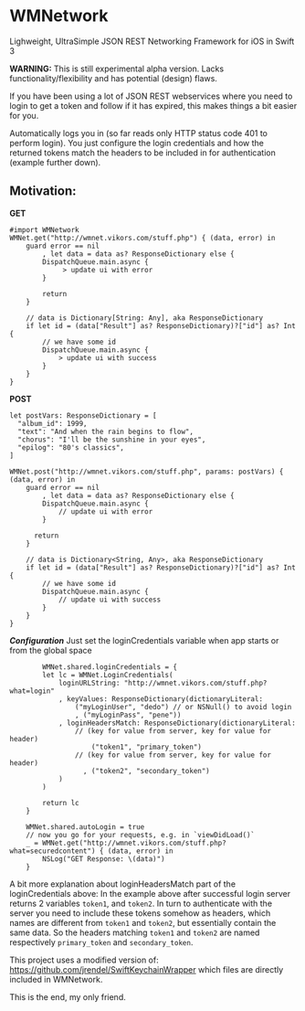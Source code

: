 # WMNetwork
Lighweight, UltraSimple JSON REST Networking Framework for iOS in Swift 3

**WARNING:** This is still experimental alpha version. Lacks functionality/flexibility and has potential (design) flaws.

If you have been using a lot of JSON REST webservices where you need to login to get a token and follow if it has expired, this makes things a bit easier for you.

Automatically logs you in (so far reads only HTTP status code 401 to perform login).
You just configure the login credentials and how the returned tokens match the headers to be included in for authentication (example further down).

## Motivation:

**GET**

	#import WMNetwork
	WMNet.get("http://wmnet.vikors.com/stuff.php") { (data, error) in
        guard error == nil
        	, let data = data as? ResponseDictionary else {
            DispatchQueue.main.async {
                 > update ui with error
            }

            return
        }

        // data is Dictionary[String: Any], aka ResponseDictionary
        if let id = (data["Result"] as? ResponseDictionary)?["id"] as? Int {
            // we have some id
            DispatchQueue.main.async {
                > update ui with success
            }
        }
  	}


**POST**

  	let postVars: ResponseDictionary = [
      "album_id": 1999,
      "text": "And when the rain begins to flow",
      "chorus": "I'll be the sunshine in your eyes",
      "epilog": "80's classics",
  	]
    
  	WMNet.post("http://wmnet.vikors.com/stuff.php", params: postVars) { (data, error) in
        guard error == nil
        	, let data = data as? ResponseDictionary else {
            DispatchQueue.main.async {
                // update ui with error
            }

          return
        }

        // data is Dictionary<String, Any>, aka ResponseDictionary
        if let id = (data["Result"] as? ResponseDictionary)?["id"] as? Int {
            // we have some id
            DispatchQueue.main.async {
                // update ui with success
            }
        }
  	}
    

***Configuration***
Just set the loginCredentials variable when app starts or from the global space

			WMNet.shared.loginCredentials = {
			let lc = WMNet.LoginCredentials(
				loginURLString: "http://wmnet.vikors.com/stuff.php?what=login"
				, keyValues: ResponseDictionary(dictionaryLiteral:
					("myLoginUser", "dedo")	// or NSNull() to avoid login
					, ("myLoginPass", "pene"))
				, loginHeadersMatch: ResponseDictionary(dictionaryLiteral:
					// (key for value from server, key for value for header)
						("token1", "primary_token")
					// (key for value from server, key for value for header)
					  , ("token2", "secondary_token")
				)
			)

			return lc
		}

		WMNet.shared.autoLogin = true
		// now you go for your requests, e.g. in `viewDidLoad()`
		_ = WMNet.get("http://wmnet.vikors.com/stuff.php?what=securedcontent") { (data, error) in
			NSLog("GET Response: \(data)")
		}

A bit more explanation about loginHeadersMatch part of the loginCredentials above:
In the example above after successful login server returns 2 variables `token1`, and `token2`.
In turn to authenticate with the server you need to include these tokens somehow as headers, which names are different from `token1` and `token2`, but essentially contain the same data.
So the headers matching `token1` and `token2` are named respectively `primary_token` and `secondary_token`.

This project uses a modified version of:
https://github.com/jrendel/SwiftKeychainWrapper
which files are directly included in WMNetwork.

This is the end, my only friend.
